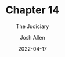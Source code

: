---
author: Josh Allen
date: "2022-04-17"
date_end: "2022-04-19"
draft: false
event: Pols 1101
featured: 
layout: single
links:
- icon: door-open
  icon_pack: fas
  name: Slides
  url: "slides/Judges/judges.html"
show_post_time: false
subtitle: The Judiciary
title: Chapter 14
---